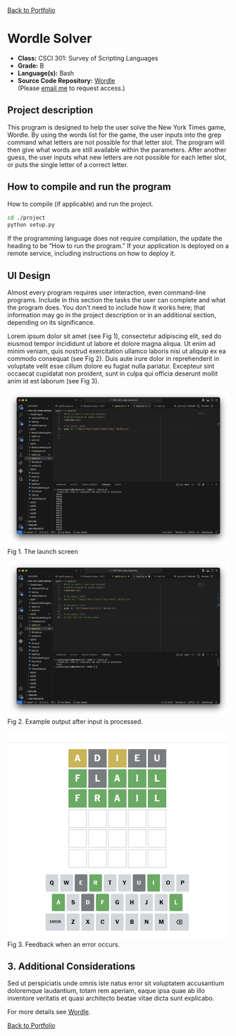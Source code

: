 [Back to Portfolio](./)

Wordle Solver
===============

-   **Class:** CSCI 301: Survey of Scripting Languages
-   **Grade:** B
-   **Language(s):** Bash
-   **Source Code Repository:** [Wordle](https://github.com/ThunderboltG/Wordle)  
    (Please [email me](mailto:example@csustudent.net?subject=GitHub%20Access) to request access.)

## Project description

This program is designed to help the user solve the New York Times game, Wordle. By using the words list for the game, the user inputs into the grep command what letters are not possible for that letter slot. The program will then give what words are still available within the parameters. After another guess, the user inputs what new letters are not possible for each letter slot, or puts the single letter of a correct letter.

## How to compile and run the program

How to compile (if applicable) and run the project.

```bash
cd ./project
python setup.py
```

If the programming language does not require compilation, the update the heading to be “How to run the program.” If your application is deployed on a remote service, including instructions on how to deploy it.

## UI Design

Almost every program requires user interaction, even command-line programs. Include in this section the tasks the user can complete and what the program does. You don't need to include how it works here; that information may go in the project description or in an additional section, depending on its significance.

Lorem ipsum dolor sit amet (see Fig 1), consectetur adipiscing elit, sed do eiusmod tempor incididunt ut labore et dolore magna aliqua. Ut enim ad minim veniam, quis nostrud exercitation ullamco laboris nisi ut aliquip ex ea commodo consequat (see Fig 2). Duis aute irure dolor in reprehenderit in voluptate velit esse cillum dolore eu fugiat nulla pariatur. Excepteur sint occaecat cupidatat non proident, sunt in culpa qui officia deserunt mollit anim id est laborum (see Fig 3).

![screenshot](wordle/wordle_1.png)  
Fig 1. The launch screen

![screenshot](wordle/wordle_3.png)  
Fig 2. Example output after input is processed.

![screenshot](wordle/wordle.PNG)  
Fig 3. Feedback when an error occurs.

## 3. Additional Considerations

Sed ut perspiciatis unde omnis iste natus error sit voluptatem accusantium doloremque laudantium, totam rem aperiam, eaque ipsa quae ab illo inventore veritatis et quasi architecto beatae vitae dicta sunt explicabo. 

For more details see [Wordle](https://github.com/ThunderboltG/Wordle).

[Back to Portfolio](./)
